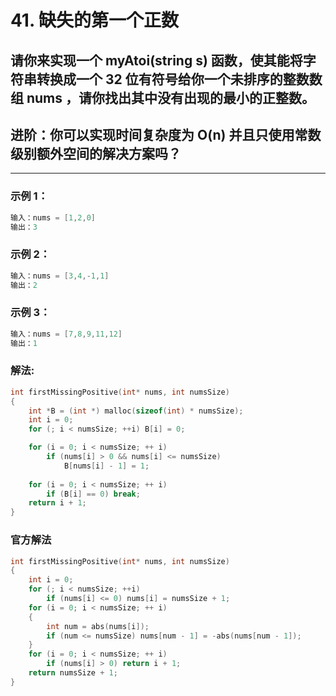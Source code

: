 # **41. 缺失的第一个正数**

## 请你来实现一个 myAtoi(string s) 函数，使其能将字符串转换成一个 32 位有符号给你一个未排序的整数数组 nums ，请你找出其中没有出现的最小的正整数。

## 进阶：你可以实现时间复杂度为 O(n) 并且只使用常数级别额外空间的解决方案吗？

---

### **示例 1：**

```c
输入：nums = [1,2,0]
输出：3
```

### **示例 2：**

```c
输入：nums = [3,4,-1,1]
输出：2
```

### **示例 3：**

```c
输入：nums = [7,8,9,11,12]
输出：1
```

### **解法:**

```c
int firstMissingPositive(int* nums, int numsSize)
{
    int *B = (int *) malloc(sizeof(int) * numsSize);
    int i = 0;
    for (; i < numsSize; ++i) B[i] = 0;

    for (i = 0; i < numsSize; ++ i)
        if (nums[i] > 0 && nums[i] <= numsSize)
            B[nums[i] - 1] = 1;
        
    for (i = 0; i < numsSize; ++ i)
        if (B[i] == 0) break;
    return i + 1;
}
```

### **官方解法**

```c
int firstMissingPositive(int* nums, int numsSize)
{
    int i = 0;
    for (; i < numsSize; ++i)
        if (nums[i] <= 0) nums[i] = numsSize + 1;
    for (i = 0; i < numsSize; ++ i)
    {
        int num = abs(nums[i]);
        if (num <= numsSize) nums[num - 1] = -abs(nums[num - 1]);
    }
    for (i = 0; i < numsSize; ++ i)
        if (nums[i] > 0) return i + 1;
    return numsSize + 1;
}
```